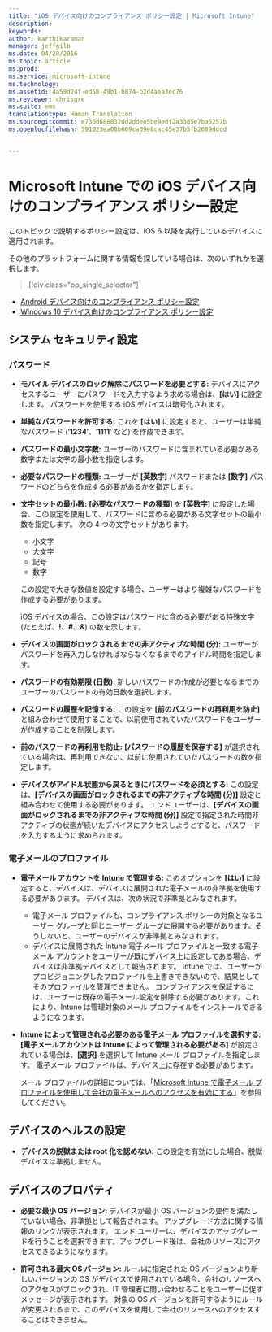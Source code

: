 ```yaml
---
title: "iOS デバイス向けのコンプライアンス ポリシー設定 | Microsoft Intune"
description: 
keywords: 
author: karthikaraman
manager: jeffgilb
ms.date: 04/28/2016
ms.topic: article
ms.prod: 
ms.service: microsoft-intune
ms.technology: 
ms.assetid: 4a59d24f-ed58-49b1-b874-b2d4aea3ec76
ms.reviewer: chrisgre
ms.suite: ems
translationtype: Human Translation
ms.sourcegitcommit: e736d688032dd2ddee5be9edf2a33d5e7ba5257b
ms.openlocfilehash: 591023ea08b669ca69e8cac45e37b5fb2689ddcd


---
```



# Microsoft Intune での iOS デバイス向けのコンプライアンス ポリシー設定

このトピックで説明するポリシー設定は、iOS 6 以降を実行しているデバイスに適用されます。

その他のプラットフォームに関する情報を探している場合は、次のいずれかを選択します。
> [!div class="op_single_selector"]
- [Android デバイス向けのコンプライアンス ポリシー設定](android-compliance-policy-settings-in-microsoft-intune.md)
- [Windows 10 デバイス向けのコンプライアンス ポリシー設定](windows-compliance-policy-settings-in-microsoft-intune.md)

## システム セキュリティ設定
### パスワード
- **モバイル デバイスのロック解除にパスワードを必要とする:** デバイスにアクセスするユーザーにパスワードを入力するよう求める場合は、**[はい]** に設定します。 パスワードを使用する iOS デバイスは暗号化されます。

- **単純なパスワードを許可する:** これを **[はい]** に設定すると、ユーザーは単純なパスワード (‘**1234**’、‘**1111**’ など) を作成できます。

-  **パスワードの最小文字数:** ユーザーのパスワードに含まれている必要がある数字または文字の最小数を指定します。
- **必要なパスワードの種類:** ユーザーが **[英数字]** パスワードまたは **[数字]** パスワードのどちらを作成する必要があるかを指定します。

- **文字セットの最小数:** **[必要なパスワードの種類]** を **[英数字]** に設定した場合、この設定を使用して、パスワードに含める必要がある文字セットの最小数を指定します。 次の 4 つの文字セットがあります。
  -   小文字
  -   大文字
  -   記号
  -   数字

  この設定で大きな数値を設定する場合、ユーザーはより複雑なパスワードを作成する必要があります。

  iOS デバイスの場合、この設定はパスワードに含める必要がある特殊文字 (たとえば、**!**、**#**、**&amp;**) の数を示します。
- **デバイスの画面がロックされるまでの非アクティブな時間 (分):** ユーザーがパスワードを再入力しなければならなくなるまでのアイドル時間を指定します。

- **パスワードの有効期限 (日数):** 新しいパスワードの作成が必要となるまでのユーザーのパスワードの有効日数を選択します。

- **パスワードの履歴を記憶する:** この設定を **[前のパスワードの再利用を防止]** と組み合わせて使用することで、以前使用されていたパスワードをユーザーが作成することを制限します。

- **前のパスワードの再利用を防止:** **[パスワードの履歴を保存する]** が選択されている場合は、再利用できない、以前に使用されていたパスワードの数を指定します。

- **デバイスがアイドル状態から戻るときにパスワードを必須とする:** この設定は、**[デバイスの画面がロックされるまでの非アクティブな時間 (分)]** 設定と組み合わせて使用する必要があります。 エンドユーザーは、**[デバイスの画面がロックされるまでの非アクティブな時間 (分)]** 設定で指定された時間非アクティブの状態が続いたデバイスにアクセスしようとすると、パスワードを入力するように求められます。

### 電子メールのプロファイル
- **電子メール アカウントを Intune で管理する:** このオプションを **[はい]** に設定すると、デバイスは、デバイスに展開された電子メールの非準拠を使用する必要があります。 デバイスは、次の状況で非準拠とみなされます。
  - 電子メール プロファイルも、コンプライアンス ポリシーの対象となるユーザー グループと同じユーザー グループに展開する必要があります。そうしないと、ユーザーのデバイスが非準拠とみなされます。
  - デバイスに展開された Intune 電子メール プロファイルと一致する電子メール アカウントをユーザーが既にデバイス上に設定してある場合、デバイスは非準拠デバイスとして報告されます。 Intune では、ユーザーがプロビジョニングしたプロファイルを上書きできないので、結果としてそのプロファイルを管理できません。 コンプライアンスを保証するには、ユーザーは既存の電子メール設定を削除する必要があります。これにより、Intune は管理対象のメール プロファイルをインストールできるようになります。


- **Intune によって管理される必要のある電子メール プロファイルを選択する:**
   **[電子メールアカウントは Intune によって管理される必要がある]** が設定されている場合は、**[選択]** を選択して Intune メール プロファイルを指定します。 電子メール プロファイルは、デバイス上に存在する必要があります。

     メール プロファイルの詳細については、「[Microsoft Intune で電子メール プロファイルを使用して会社の電子メールへのアクセスを有効にする](configure-access-to-corporate-email-using-email-profiles-with-microsoft-intune.md)」を参照してください。

## デバイスのヘルスの設定

- **デバイスの脱獄または root 化を認めない:** この設定を有効にした場合、脱獄デバイスは準拠しません。

##  デバイスのプロパティ
- **必要な最小 OS バージョン:** デバイスが最小 OS バージョンの要件を満たしていない場合、非準拠として報告されます。
アップグレード方法に関する情報のリンクが表示されます。 エンド ユーザーは、デバイスのアップグレードを行うことを選択できます。アップグレード後は、会社のリソースにアクセスできるようになります。

- **許可される最大 OS バージョン:** ルールに指定された OS バージョンより新しいバージョンの OS がデバイスで使用されている場合、会社のリソースへのアクセスがブロックされ、IT 管理者に問い合わせることをユーザーに促すメッセージが表示されます。 対象の OS バージョンを許可するようにルールが変更されるまで、このデバイスを使用して会社のリソースへのアクセスすることはできません。



<!--HONumber=Jul16_HO3-->


